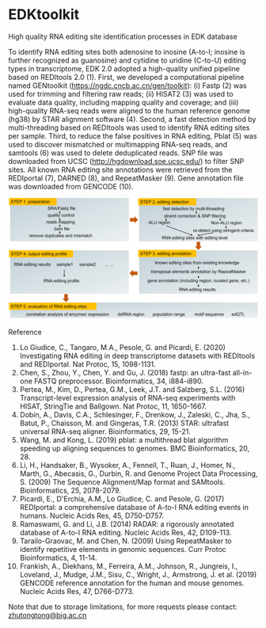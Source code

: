 # EDKtoolkit
High quality RNA editing site identification processes in EDK database

To identify RNA editing sites both adenosine to inosine (A-to-I; inosine is further recognized as guanosine) and cytidine to uridine (C-to-U) editing types in transcriptome, EDK 2.0 adopted a high-quality unified pipeline based on REDItools 2.0 (1). First, we developed a computational pipeline named GENtoolkit (https://ngdc.cncb.ac.cn/gen/toolkit): (i) Fastp (2) was used for trimming and filtering raw reads; (ii) HISAT2 (3) was used to evaluate data quality, including mapping quality and coverage; and (iii) high-quality RNA-seq reads were aligned to the human reference genome (hg38) by STAR alignment software (4). Second, a fast detection method by multi-threading based on REDItools was used to identify RNA editing sites per sample. Third, to reduce the false positives in RNA editing, Pblat (5) was used to discover mismatched or multimapping RNA-seq reads, and samtools (6) was used to delete deduplicated reads. SNP file was downloaded from UCSC (http://hgdownload.soe.ucsc.edu/) to filter SNP sites. All known RNA editing site annotations were retrieved from the REDIportal (7), DARNED (8), and RepeatMasker (9). Gene annotation file was downloaded from GENCODE (10).

![image](图片1.png)

Reference
1.	Lo Giudice, C., Tangaro, M.A., Pesole, G. and Picardi, E. (2020) Investigating RNA editing in deep transcriptome datasets with REDItools and REDIportal. Nat Protoc, 15, 1098-1131.
2.	Chen, S., Zhou, Y., Chen, Y. and Gu, J. (2018) fastp: an ultra-fast all-in-one FASTQ preprocessor. Bioinformatics, 34, i884-i890.
3.	Pertea, M., Kim, D., Pertea, G.M., Leek, J.T. and Salzberg, S.L. (2016) Transcript-level expression analysis of RNA-seq experiments with HISAT, StringTie and Ballgown. Nat Protoc, 11, 1650-1667.
4.	Dobin, A., Davis, C.A., Schlesinger, F., Drenkow, J., Zaleski, C., Jha, S., Batut, P., Chaisson, M. and Gingeras, T.R. (2013) STAR: ultrafast universal RNA-seq aligner. Bioinformatics, 29, 15-21.
5.	Wang, M. and Kong, L. (2019) pblat: a multithread blat algorithm speeding up aligning sequences to genomes. BMC Bioinformatics, 20, 28.
6.	Li, H., Handsaker, B., Wysoker, A., Fennell, T., Ruan, J., Homer, N., Marth, G., Abecasis, G., Durbin, R. and Genome Project Data Processing, S. (2009) The Sequence Alignment/Map format and SAMtools. Bioinformatics, 25, 2078-2079.
7.	Picardi, E., D'Erchia, A.M., Lo Giudice, C. and Pesole, G. (2017) REDIportal: a comprehensive database of A-to-I RNA editing events in humans. Nucleic Acids Res, 45, D750-D757.
8.	Ramaswami, G. and Li, J.B. (2014) RADAR: a rigorously annotated database of A-to-I RNA editing. Nucleic Acids Res, 42, D109-113.
9.	Tarailo-Graovac, M. and Chen, N. (2009) Using RepeatMasker to identify repetitive elements in genomic sequences. Curr Protoc Bioinformatics, 4, 11-14.
10.	Frankish, A., Diekhans, M., Ferreira, A.M., Johnson, R., Jungreis, I., Loveland, J., Mudge, J.M., Sisu, C., Wright, J., Armstrong, J. et al. (2019) GENCODE reference annotation for the human and mouse genomes. Nucleic Acids Res, 47, D766-D773.



Note that due to storage limitations, for more requests please contact: zhutongtong@big.ac.cn
